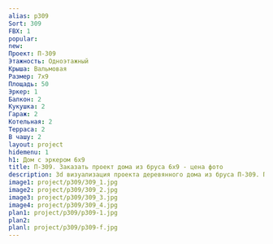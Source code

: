 ```yaml
---
alias: p309
Sort: 309
FBX: 1
popular: 
new: 
Проект: П-309
Этажность: Одноэтажный
Крыша: Вальмовая
Размер: 7х9
Площадь: 50
Эркер: 1
Балкон: 2
Кукушка: 2
Гараж: 2
Котельная: 2
Терраса: 2
В чашу: 2
layout: project
hidemenu: 1
h1: Дом с эркером 6х9
title: П-309. Заказать проект дома из бруса 6х9 - цена фото
description: 3d визуализация проекта деревянного дома из бруса П-309. Площадь 50 м2, размер 6х9. Вы можете внести любые изменения в проект.
image1: project/p309/309_1.jpg
image2: project/p309/309_2.jpg
image3: project/p309/309_3.jpg
image4: project/p309/309_4.jpg
plan1: project/p309/p309-1.jpg
plan2: 
planl: project/p309/p309-f.jpg
---
```

